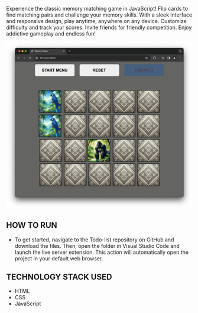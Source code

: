 Experience the classic memory matching game in JavaScript! Flip cards to find matching pairs and challenge your memory skills. With a sleek interface and responsive design, play anytime, anywhere on any device. Customize difficulty and track your scores. Invite friends for friendly competition. Enjoy addictive gameplay and endless fun!

![memorycard-game-image](./Memory-card-game.png)

HOW TO RUN 
------------------------------------
* To get started, navigate to the Todo-list repository on GitHub and download the files. Then, open the folder in Visual Studio Code and launch the live server extension. This action  will automatically open the project in your default web browser.

TECHNOLOGY STACK USED
------------------------------------
* HTML
* CSS
* JavaScript

